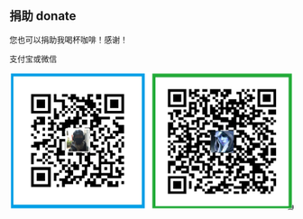 ## 捐助 donate

您也可以捐助我喝杯咖啡！感谢！

支付宝或微信

![pay](https://raw.githubusercontent.com/AnewG/template/master/pay.png)
